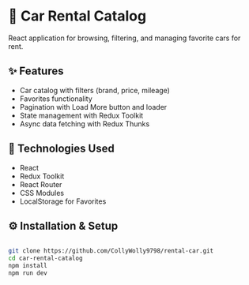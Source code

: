# 🚗 Car Rental Catalog

React application for browsing, filtering, and managing favorite cars for rent.

## ✨ Features
- Car catalog with filters (brand, price, mileage)
- Favorites functionality
- Pagination with Load More button and loader
- State management with Redux Toolkit
- Async data fetching with Redux Thunks

## 🚀 Technologies Used
- React
- Redux Toolkit
- React Router
- CSS Modules
- LocalStorage for Favorites

## ⚙️ Installation & Setup
```bash

git clone https://github.com/CollyWolly9798/rental-car.git
cd car-rental-catalog
npm install
npm run dev